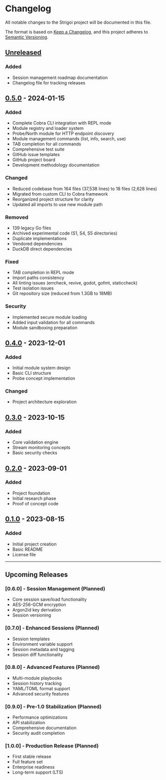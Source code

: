 # Changelog

All notable changes to the Strigoi project will be documented in this file.

The format is based on [Keep a Changelog](https://keepachangelog.com/en/1.0.0/),
and this project adheres to [Semantic Versioning](https://semver.org/spec/v2.0.0.html).

## [Unreleased]

### Added
- Session management roadmap documentation
- Changelog file for tracking releases

## [0.5.0] - 2024-01-15

### Added
- Complete Cobra CLI integration with REPL mode
- Module registry and loader system
- Probe/North module for HTTP endpoint discovery
- Module management commands (list, info, search, use)
- TAB completion for all commands
- Comprehensive test suite
- GitHub issue templates
- GitHub project board
- Development methodology documentation

### Changed
- Reduced codebase from 164 files (37,538 lines) to 18 files (2,628 lines)
- Migrated from custom CLI to Cobra framework
- Reorganized project structure for clarity
- Updated all imports to use new module path

### Removed
- 139 legacy Go files
- Archived experimental code (S1, S4, S5 directories)
- Duplicate implementations
- Vendored dependencies
- DuckDB direct dependencies

### Fixed
- TAB completion in REPL mode
- Import paths consistency
- All linting issues (errcheck, revive, godot, gofmt, staticcheck)
- Test isolation issues
- Git repository size (reduced from 1.3GB to 18MB)

### Security
- Implemented secure module loading
- Added input validation for all commands
- Module sandboxing preparation

## [0.4.0] - 2023-12-01

### Added
- Initial module system design
- Basic CLI structure
- Probe concept implementation

### Changed
- Project architecture exploration

## [0.3.0] - 2023-10-15

### Added
- Core validation engine
- Stream monitoring concepts
- Basic security checks

## [0.2.0] - 2023-09-01

### Added
- Project foundation
- Initial research phase
- Proof of concept code

## [0.1.0] - 2023-08-15

### Added
- Initial project creation
- Basic README
- License file

---

## Upcoming Releases

### [0.6.0] - Session Management (Planned)
- Core session save/load functionality
- AES-256-GCM encryption
- Argon2id key derivation
- Session versioning

### [0.7.0] - Enhanced Sessions (Planned)
- Session templates
- Environment variable support
- Session metadata and tagging
- Session diff functionality

### [0.8.0] - Advanced Features (Planned)
- Multi-module playbooks
- Session history tracking
- YAML/TOML format support
- Advanced security features

### [0.9.0] - Pre-1.0 Stabilization (Planned)
- Performance optimizations
- API stabilization
- Comprehensive documentation
- Security audit completion

### [1.0.0] - Production Release (Planned)
- First stable release
- Full feature set
- Enterprise readiness
- Long-term support (LTS)

[Unreleased]: https://github.com/macawi-ai/strigoi/compare/v0.5.0...HEAD
[0.5.0]: https://github.com/macawi-ai/strigoi/releases/tag/v0.5.0
[0.4.0]: https://github.com/macawi-ai/strigoi/releases/tag/v0.4.0
[0.3.0]: https://github.com/macawi-ai/strigoi/releases/tag/v0.3.0
[0.2.0]: https://github.com/macawi-ai/strigoi/releases/tag/v0.2.0
[0.1.0]: https://github.com/macawi-ai/strigoi/releases/tag/v0.1.0